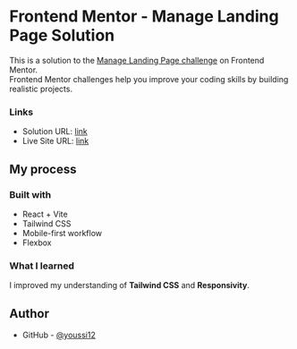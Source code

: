 # Frontend Mentor - Manage Landing Page Solution

This is a solution to the [Manage Landing Page challenge](https://www.frontendmentor.io/challenges/manage-landing-page-SLXqC6P5) on Frontend Mentor.  
Frontend Mentor challenges help you improve your coding skills by building realistic projects.



### Links

- Solution URL: [link](https://github.com/youssi12/Manage_Landing_Page)
- Live Site URL: [link](https://youssi12.github.io/Manage_Landing_Page/)

## My process

### Built with
- React + Vite
- Tailwind CSS
- Mobile-first workflow
- Flexbox  

### What I learned
I improved my understanding of **Tailwind CSS** and **Responsivity**.

## Author
 
- GitHub - [@youssi12](https://github.com/youssi12)
